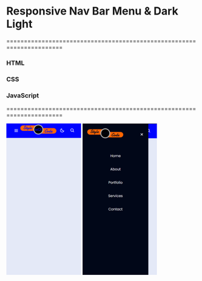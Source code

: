 <h1>Responsive Nav Bar Menu & Dark Light</h1>
======================================================================

<h3>HTML</h3>
<h3>CSS</h3>
<h3>JavaScript</h3>

======================================================================

<img src="https://github.com/StyleWebCode/Responsive_Nav_Bar_Dark_Light/blob/55e196a4087e939263693478ac58df92a28306df/Screen%20shot%20image/1.png" height="400px">
<img src="https://github.com/StyleWebCode/Responsive_Nav_Bar_Dark_Light/blob/b568a1044a4b82b7cf4addaedb1ca85ad6bc0ebf/Screen%20shot%20image/2.png" height="400px">


